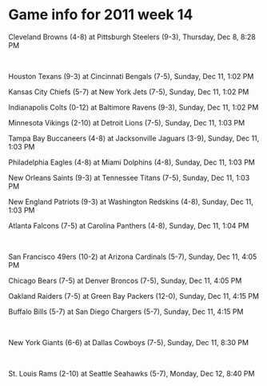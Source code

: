 # Game info for 2011 week 14

Cleveland Browns (4-8) at Pittsburgh Steelers (9-3), Thursday, Dec 8, 8:28 PM


<br/>

Houston Texans (9-3) at Cincinnati Bengals (7-5), Sunday, Dec 11, 1:02 PM

Kansas City Chiefs (5-7) at New York Jets (7-5), Sunday, Dec 11, 1:02 PM

Indianapolis Colts (0-12) at Baltimore Ravens (9-3), Sunday, Dec 11, 1:02 PM

Minnesota Vikings (2-10) at Detroit Lions (7-5), Sunday, Dec 11, 1:03 PM

Tampa Bay Buccaneers (4-8) at Jacksonville Jaguars (3-9), Sunday, Dec 11, 1:03 PM

Philadelphia Eagles (4-8) at Miami Dolphins (4-8), Sunday, Dec 11, 1:03 PM

New Orleans Saints (9-3) at Tennessee Titans (7-5), Sunday, Dec 11, 1:03 PM

New England Patriots (9-3) at Washington Redskins (4-8), Sunday, Dec 11, 1:03 PM

Atlanta Falcons (7-5) at Carolina Panthers (4-8), Sunday, Dec 11, 1:04 PM


<br/>

San Francisco 49ers (10-2) at Arizona Cardinals (5-7), Sunday, Dec 11, 4:05 PM

Chicago Bears (7-5) at Denver Broncos (7-5), Sunday, Dec 11, 4:05 PM

Oakland Raiders (7-5) at Green Bay Packers (12-0), Sunday, Dec 11, 4:15 PM

Buffalo Bills (5-7) at San Diego Chargers (5-7), Sunday, Dec 11, 4:15 PM


<br/>

New York Giants (6-6) at Dallas Cowboys (7-5), Sunday, Dec 11, 8:30 PM


<br/>

St. Louis Rams (2-10) at Seattle Seahawks (5-7), Monday, Dec 12, 8:40 PM

